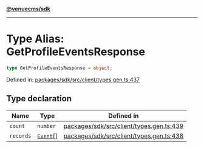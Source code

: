 [**@venuecms/sdk**](../Index.md)

***

# Type Alias: GetProfileEventsResponse

```ts
type GetProfileEventsResponse = object;
```

Defined in: [packages/sdk/src/client/types.gen.ts:437](https://github.com/venuecms/sdk/blob/9df621babf2d64de41bd45733e16986e94017e8a/packages/sdk/src/client/types.gen.ts#L437)

## Type declaration

| Name | Type | Defined in |
| ------ | ------ | ------ |
| <a id="count"></a> `count` | `number` | [packages/sdk/src/client/types.gen.ts:439](https://github.com/venuecms/sdk/blob/9df621babf2d64de41bd45733e16986e94017e8a/packages/sdk/src/client/types.gen.ts#L439) |
| <a id="records"></a> `records` | [`Event`](Event.md)[] | [packages/sdk/src/client/types.gen.ts:438](https://github.com/venuecms/sdk/blob/9df621babf2d64de41bd45733e16986e94017e8a/packages/sdk/src/client/types.gen.ts#L438) |
